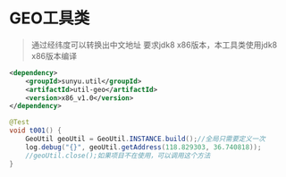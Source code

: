 # GEO工具类

> 通过经纬度可以转换出中文地址
> 要求jdk8 x86版本，本工具类使用jdk8 x86版本编译

```xml
<dependency>
    <groupId>sunyu.util</groupId>
    <artifactId>util-geo</artifactId>
    <version>x86_v1.0</version>
</dependency>
```


```java
@Test
void t001() {
    GeoUtil geoUtil = GeoUtil.INSTANCE.build();//全局只需要定义一次
    log.debug("{}", geoUtil.getAddress(118.829303, 36.740818));
    //geoUtil.close();如果项目不在使用，可以调用这个方法
}
```